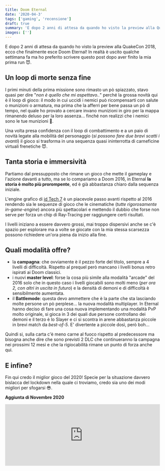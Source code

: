 ```yaml
---
title: Doom Eternal
date: '2020-04-3'
tags: ['gaming', 'recensione']
draft: true
summary: 'E dopo 2 anni di attesa da quando ho visto la preview alla QuakeCon 2018, ecco che finalmente esce Doom Eternal! In realtà è uscito qualche settimana fa ma ho preferito scrivere questo post dopo aver finito la mia prima run 😈.'
images: ['']
---
```


E dopo 2 anni di attesa da quando ho visto la preview alla QuakeCon 2018, ecco che finalmente esce Doom Eternal! In realtà è uscito qualche settimana fa ma ho preferito scrivere questo post dopo aver finito la mia prima run 😈.

## Un loop di morte senza fine

I primi minuti della prima missione sono rimasto un pò spiazzato, stavo quasi per dire "_non è quello che mi aspettavo.._" perché la grossa novità qui è il loop di gioco: il modo in cui uccidi i nemici può ricompensarti con salute o munizioni o armatura, ma prima che la afferri per bene passa un pò di tempo, nel quale ho provato a cercare invano munizioni in giro per la mappa rimanendo deluso per la loro assenza... finché non realizzi che i nemici sono le tue munizioni 🤣.

Una volta presa confidenza con il loop di combattimento e a un paio di novità legate alla mobilità del personaggio (_si possono fare due bravi scatti i avanti_) il gioco si trasforma in una sequenza quasi ininterrotta di carneficine virtuali frenetiche 😈.

## Tanta storia e immersività

Partiamo dal pressupposto che rimane un gioco che mette il gameplay e l'azione davanti a tutto, ma se lo compariamo a Doom 2016, in Eternal **la storia è molto più prorompente**, ed è già abbastanza chiaro dalla sequenza iniziale.

L'engine grafico di [id Tech 7](https://it.wikipedia.org/wiki/Id_Tech_7) è un piacevole passo avanti rispetto al 2016 rendendo sia le sequenze di gioco che le cinematiche (_tutte rigorosamente in-game-engine_) ancora più spettacolari e mettendo il dubbio che forse non serve per forza un chip di Ray-Tracing per raggiungere certi risultati.

I livelli iniziano a essere davvero grossi, mai troppo dispersivi anche se c'è spazio per esplorare ma a volte se giocate con la mia stessa scarsezza possono richiedere un'ora piena da inizio alla fine.

## Quali modalità offre?

- la **campagna**: che ovviamente è il pezzo forte del titolo, sempre a 4 livelli di difficoltà. Rispetto al prequel però mancano i livelli bonus retro ispirati ai Doom classici.
- i nuovi **master level**: forse la cosa più simile alla modalità "arcade" del 2016 solo che in questo caso i livelli giocabili sono molti meno (_per ora 2, con altri in uscita in futuro_) e la densità di demoni e di difficoltà è sensibilmente aumentata.
- il **Battlemode**: questa devo ammettere che è la parte che sta lasciando molte persone un pò perplese... la nuova modalità multiplayer. In Eternal hanno deciso di fare una cosa nuova implementando una modalità PvP molto originale, si gioca in 3 dei quali due persone controllano dei demoni e il terzo è lo Slayer e ci si scontra in arene abbastanza piccole in brevi match da _best-of-5_. E' divertente a piccole dosì, però boh...

Quindi si, sulla carta c'è meno carne al fuoco rispetto al predecessore ma bisogna anche dire che sono previsti 2 DLC che continueranno la campagna nei prossimi 12 mesi e che la rigiocabilità rimane un punto di forza anche qui.

## E infine?

Fin qui credo il miglior gioco del 2020! Specie per la situazione davvero bislacca del lockdown nella quale ci troviamo, credo sia uno dei modi migliori per sfogarsi 😎.

**Aggiunta di Novembre 2020**

<iframe src="https://store.steampowered.com/widget/782330/235874/" frameBorder="0" width="100%" height="200" allowFullScreen></iframe>
